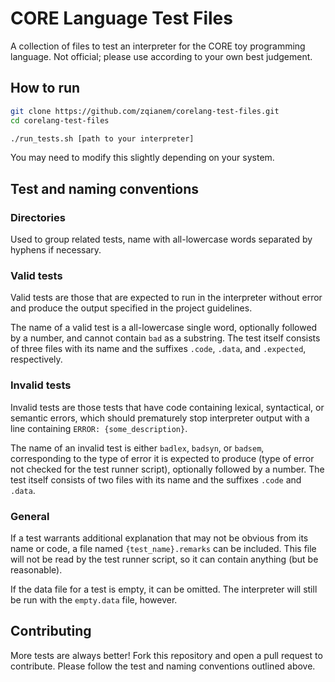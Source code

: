 # CORE Language Test Files

A collection of files to test an interpreter for the CORE toy programming
language. Not official; please use according to your own best judgement.


## How to run

```sh
git clone https://github.com/zqianem/corelang-test-files.git
cd corelang-test-files

./run_tests.sh [path to your interpreter]
```

You may need to modify this slightly depending on your system.


## Test and naming conventions

### Directories

Used to group related tests, name with all-lowercase words separated by hyphens
if necessary.

### Valid tests

Valid tests are those that are expected to run in the interpreter without error
and produce the output specified in the project guidelines.

The name of a valid test is a all-lowercase single word, optionally followed by
a number, and cannot contain `bad` as a substring. The test itself consists of
three files with its name and the suffixes `.code`, `.data`, and `.expected`,
respectively.

###  Invalid tests

Invalid tests are those tests that have code containing lexical, syntactical, or
semantic errors, which should prematurely stop interpreter output with a line
containing `ERROR: {some_description}`.

The name of an invalid test is either `badlex`, `badsyn`, or `badsem`,
corresponding to the type of error it is expected to produce (type of error not
checked for the test runner script), optionally followed by a number. The test
itself consists of two files with its name and the suffixes `.code` and `.data`.

### General

If a test warrants additional explanation that may not be obvious from its name
or code, a file named `{test_name}.remarks` can be included. This file will not
be read by the test runner script, so it can contain anything (but be
reasonable).

If the data file for a test is empty, it can be omitted. The interpreter will
still be run with the `empty.data` file, however.


## Contributing

More tests are always better! Fork this repository and open a pull request to
contribute. Please follow the test and naming conventions outlined above.
